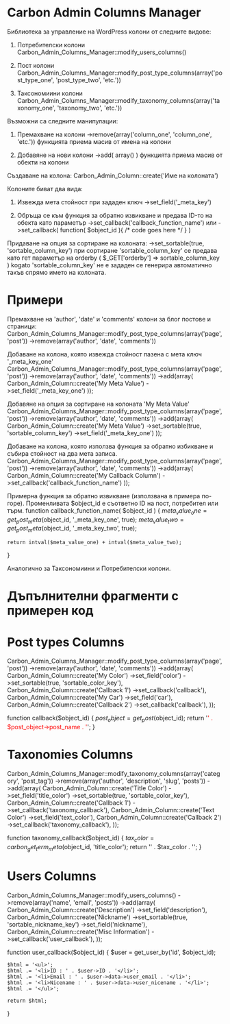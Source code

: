 Carbon Admin Columns Manager
============================

Библиотека за управление на WordPress колони от следните видове:
1. Потребителски колони
Carbon_Admin_Columns_Manager::modify_users_columns()

2. Пост колони
Carbon_Admin_Columns_Manager::modify_post_type_columns(array('post_type_one', 'post_type_two', 'etc.'))

3. Таксономиини колони
Carbon_Admin_Columns_Manager::modify_taxonomy_columns(array('taxonomy_one', 'taxonomy_two', 'etc.'))

Възможни са следните манипулации:
1. Премахване на колони
->remove(array('column_one', 'column_one', 'etc.'))
функцията приема масив от имена на колони

2. Добавяне на нови колони
->add( array() )
функцията приема масив от обекти на колони

Създаване на колона:
Carbon_Admin_Column::create('Име на колоната')

Колоните биват два вида:
1. Извежда мета стойност при зададен ключ
->set_field('_meta_key')

2. Обръща се към функция за обратно извикване и предава ID-то на обекта като параметър
->set_callback('callback_function_name')
или
->set_callback( function( $object_id ){ /* code goes here */ } )

Придаване на опция за сортиране на колоната:
->set_sortable(true, 'sortable_column_key')
при сортиране 'sortable_column_key' се предава като гет параметър на orderby ( $_GET['orderby'] => sortable_column_key )
kogato 'sortable_column_key' не е зададен се генерира автоматично такъв спрямо името на колоната.


Примери
=============

Премахване на 'author', 'date' и 'comments' колони за блог постове и страници:
Carbon_Admin_Columns_Manager::modify_post_type_columns(array('page', 'post'))
	->remove(array('author', 'date', 'comments'))

Добаване на колона, която извежда стойност пазена с мета ключ '_meta_key_one'
Carbon_Admin_Columns_Manager::modify_post_type_columns(array('page', 'post'))
	->remove(array('author', 'date', 'comments'))
	->add(array(
			Carbon_Admin_Column::create('My Meta Value')
				->set_field('_meta_key_one')
		));

Добавяне на опция за сортиране на колоната 'My Meta Value'
Carbon_Admin_Columns_Manager::modify_post_type_columns(array('page', 'post'))
	->remove(array('author', 'date', 'comments'))
	->add(array(
			Carbon_Admin_Column::create('My Meta Value')
				->set_sortable(true, 'sortable_column_key')
				->set_field('_meta_key_one')
		));

Добаване на колона, която използва функция за обратно избикване и събира стойност на два мета записа.
Carbon_Admin_Columns_Manager::modify_post_type_columns(array('page', 'post'))
	->remove(array('author', 'date', 'comments'))
	->add(array(
			Carbon_Admin_Column::create('My Callback Column')
				->set_callback('callback_function_name')
		));

Примерна функция за обратно извикване (използвана в примера по-горе).
Променливата $object_id е съответно ID на пост, потребител или търм.
function callback_function_name( $object_id ) {
	$meta_value_one = get_post_meta($object_id, '_meta_key_one', true);
	$meta_value_two = get_post_meta($object_id, '_meta_key_two', true);

	return intval($meta_value_one) + intval($meta_value_two);
}

Аналогично за Таксономиини и Потребителски колони.


Дъпълнителни фрагменти с примерен код
=============


# Post types Columns
Carbon_Admin_Columns_Manager::modify_post_type_columns(array('page', 'post'))
	->remove(array('author', 'date', 'comments'))
	->add(array(
			Carbon_Admin_Column::create('My Color')
				->set_field('color')
				->set_sortable(true, 'sortable_color_key'),
			Carbon_Admin_Column::create('Callback 1')
				->set_callback('callback'),
			Carbon_Admin_Column::create('My Car')
				->set_field('car'),
			Carbon_Admin_Column::create('Callback 2')
				->set_callback('callback'),
		));

function callback($object_id) {
	$post_object = get_post($object_id);
	return '<span style="color: red">' . $post_object->post_name . '</span>';
}


# Taxonomies Columns 
Carbon_Admin_Columns_Manager::modify_taxonomy_columns(array('category', 'post_tag'))
	->remove(array('author', 'description', 'slug', 'posts'))
	->add(array(
			Carbon_Admin_Column::create('Title Color')
				->set_field('title_color')
				->set_sortable(true, 'sortable_color_key'),
			Carbon_Admin_Column::create('Callback 1')
				->set_callback('taxonomy_callback'),
			Carbon_Admin_Column::create('Text Color')
				->set_field('text_color'),
			Carbon_Admin_Column::create('Callback 2')
				->set_callback('taxonomy_callback'),
		));

function taxonomy_callback($object_id) {
	$tax_color = carbon_get_term_meta($object_id, 'title_color');
	return '<span style="color: ' . $tax_color . '">' . $tax_color . '</span>';
}


# Users Columns
Carbon_Admin_Columns_Manager::modify_users_columns()
	->remove(array('name', 'email', 'posts'))
	->add(array(
			Carbon_Admin_Column::create('Description')
				->set_field('description'),
			Carbon_Admin_Column::create('Nickname')
				->set_sortable(true, 'sortable_nickname_key')
				->set_field('nickname'),
			Carbon_Admin_Column::create('Misc Information')
				->set_callback('user_callback'),
		));

function user_callback($object_id) {
	$user = get_user_by('id', $object_id);

	$html = '<ul>';
	$html .= '<li>ID : ' . $user->ID . '</li>';
	$html .= '<li>Email : ' . $user->data->user_email . '</li>';
	$html .= '<li>Nicename : ' . $user->data->user_nicename . '</li>';
	$html .= '</ul>';

	return $html;
}





